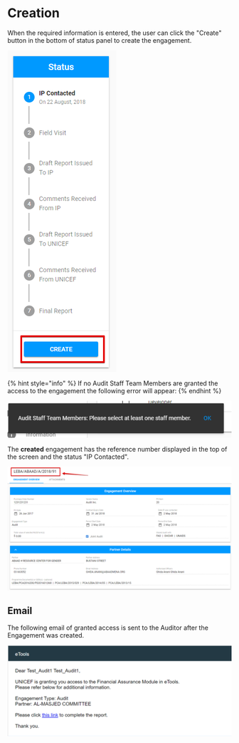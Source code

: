 # Creation

When the required information is entered, the user can click the "Create" button in the bottom of status panel to create the engagement.

![Create button](../../../.gitbook/assets/27.png)

{% hint style="info" %}
If no Audit Staff Team Members are granted the access to the engagement the following error will appear:
{% endhint %}

![The error message while no auditors are accessed to the engagement](../../../.gitbook/assets/25.png)

The **created** engagement has the reference number displayed in the top of the screen and the status "IP Contacted". 

![The reference number in the top of the engagement&apos;s screen](../../../.gitbook/assets/41.png)

## **Email**

The following email of granted access is sent to the Auditor after the Engagement was created.

![Email of granting the access to the engagement](../../../.gitbook/assets/26.png)

